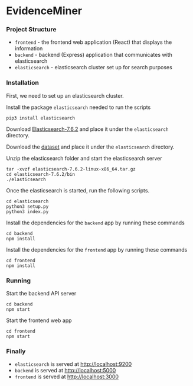 # EvidenceMiner

### Project Structure
- `frontend` - the frontend web application (React) that displays the information
- `backend` - backend (Express) application that communicates with elasticsearch
- `elasticsearch` - elasticsearch cluster set up for search purposes

### Installation
First, we need to set up an elasticsearch cluster. 

Install the package `elasticsearch` needed to run the scripts
```
pip3 install elasticsearch
```
Download [Elasticsearch-7.6.2](https://artifacts.elastic.co/downloads/elasticsearch/elasticsearch-7.6.2-linux-x86_64.tar.gz) and place it under the `elasticsearch` directory.

Download the [dataset](https://google.com) and place it under the `elasticsearch` directory.

Unzip the elasticsearch folder and start the elasticsearch server
```
tar -xvzf elasticsearch-7.6.2-linux-x86_64.tar.gz
cd elasticsearch-7.6.2/bin
./elasticsearch
```

Once the elasticsearch is started, run the following scripts.
```
cd elasticsearch
python3 setup.py
python3 index.py
```

Install the dependencies for the `backend` app by running these commands
```
cd backend
npm install
```

Install the dependencies for the `frontend` app by running these commands
```
cd frontend
npm install
```

### Running

Start the backend API server
```
cd backend
npm start
```

Start the frontend web app
```
cd frontend
npm start
```

### Finally
- `elasticsearch` is served at [http://localhost:9200](http://localhost:9200)
- `backend` is served at [http://localhost:5000](http://localhost:5000)
- `frontend` is served at [http://localhost:3000](https://localhost:3000)
